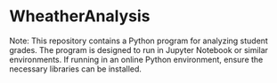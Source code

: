 # WheatherAnalysis




Note: This repository contains a Python program for analyzing student grades. The program is designed to run in Jupyter Notebook or similar environments. If running in an online Python environment, ensure the necessary libraries can be installed.
